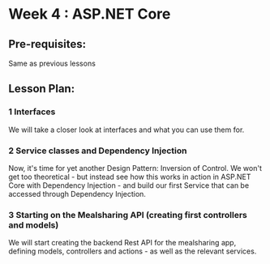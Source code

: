 # Week 4 : ASP.NET Core

## Pre-requisites:
Same as previous lessons

## Lesson Plan:

### 1 Interfaces
We will take a closer look at interfaces and what you can use them for.

### 2 Service classes and Dependency Injection
Now, it's time for yet another Design Pattern: Inversion of Control. We won't get too theoretical - but instead see how this works in action in ASP.NET Core with Dependency Injection - and build our first Service that can be accessed through Dependency Injection.

### 3 Starting on the Mealsharing API (creating first controllers and models)
We will start creating the backend Rest API for the mealsharing app, defining models, controllers and actions - as well as the relevant services.